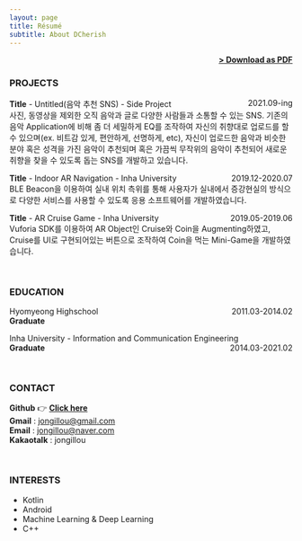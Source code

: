 ```yaml
---
layout: page
title: Résumé
subtitle: About DCherish
---
```


<span style="float: right; "><a href="{{ '/assets/portfolio.pdf' | prepend: site.baseurl }}"><strong>> Download as PDF</strong></a> </span>
<br>

### PROJECTS

**Title** - Untitled(음악 추천 SNS) - Side Project <span style="float: right; ">2021.09-ing</span>  
사진, 동영상을 제외한 오직 음악과 글로 다양한 사람들과 소통할 수 있는 SNS. 기존의 음악 Application에 비해 좀 더 세밀하게 EQ를 조작하여 자신의 취향대로 업로드를 할 수 있으며(ex. 비트감 있게, 편안하게, 선명하게, etc), 자신이 업로드한 음악과 비슷한 분야 혹은 성격을 가진 음악이 추천되며 혹은 가끔씩 무작위의 음악이 추천되어 새로운 취향을 찾을 수 있도록 돕는 SNS를 개발하고 있습니다.  

**Title** - Indoor AR Navigation - Inha University <span style="float: right; ">2019.12-2020.07</span>  
BLE Beacon을 이용하여 실내 위치 측위를 통해 사용자가 실내에서 증강현실의 방식으로 다양한 서비스를 사용할 수 있도록 응용 소프트웨어를 개발하였습니다.  

**Title** - AR Cruise Game - Inha University <span style="float: right; ">2019.05-2019.06</span>  
Vuforia SDK를 이용하여 AR Object인 Cruise와 Coin을 Augmenting하였고, Cruise를 UI로 구현되어있는 버튼으로 조작하여 Coin을 먹는 Mini-Game을 개발하였습니다.  
<pre>

</pre>
### EDUCATION

Hyomyeong Highschool <span style="float: right; ">2011.03-2014.02</span>  
**Graduate**  

Inha University - Information and Communication Engineering <span style="float: right; ">2014.03-2021.02</span>  
**Graduate**  
<pre>

</pre>
### CONTACT

**Github** 👉 <a href="https://github.com/DCherish"><strong>Click here</strong> </a>  
**Gmail** : jongillou@gmail.com  
**Email** : jongillou@naver.com  
**Kakaotalk** : jongillou  
<pre>

</pre>
### INTERESTS

- Kotlin
- Android
- Machine Learning & Deep Learning
- C++